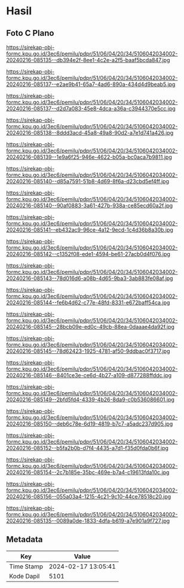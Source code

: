 # Hasil

## Foto C Plano

https://sirekap-obj-formc.kpu.go.id/3ec6/pemilu/pdpr/51/06/04/20/34/5106042034002-20240216-085135--db394e2f-8ee1-4c2e-a2f5-baaf5bcda847.jpg

https://sirekap-obj-formc.kpu.go.id/3ec6/pemilu/pdpr/51/06/04/20/34/5106042034002-20240216-085137--e2ae9b41-65a7-4ad6-890a-434d4d9beab5.jpg

https://sirekap-obj-formc.kpu.go.id/3ec6/pemilu/pdpr/51/06/04/20/34/5106042034002-20240216-085137--d2d7a083-45e8-4dca-a36a-c3944370e5cc.jpg

https://sirekap-obj-formc.kpu.go.id/3ec6/pemilu/pdpr/51/06/04/20/34/5106042034002-20240216-085138--8ddd3acd-45a8-49a8-90d2-a7e1d741a426.jpg

https://sirekap-obj-formc.kpu.go.id/3ec6/pemilu/pdpr/51/06/04/20/34/5106042034002-20240216-085139--1e9a6f25-946e-4622-b05a-bc0aca7b9811.jpg

https://sirekap-obj-formc.kpu.go.id/3ec6/pemilu/pdpr/51/06/04/20/34/5106042034002-20240216-085140--d85a7591-51b8-4d69-8f6a-d23cbd5ef4ff.jpg

https://sirekap-obj-formc.kpu.go.id/3ec6/pemilu/pdpr/51/06/04/20/34/5106042034002-20240216-085140--90af0883-3a61-427b-938a-ce85ecd60a2f.jpg

https://sirekap-obj-formc.kpu.go.id/3ec6/pemilu/pdpr/51/06/04/20/34/5106042034002-20240216-085141--eb432ac9-96ce-4a12-9ecd-1c4d36b8a30b.jpg

https://sirekap-obj-formc.kpu.go.id/3ec6/pemilu/pdpr/51/06/04/20/34/5106042034002-20240216-085142--c1352f08-ede1-4594-be61-27acb0d4f076.jpg

https://sirekap-obj-formc.kpu.go.id/3ec6/pemilu/pdpr/51/06/04/20/34/5106042034002-20240216-085143--78d016d6-a08b-4d65-9ba3-3ab883fe08af.jpg

https://sirekap-obj-formc.kpu.go.id/3ec6/pemilu/pdpr/51/06/04/20/34/5106042034002-20240216-085144--fe6b4d62-c77e-48fd-8331-e672baff54ca.jpg

https://sirekap-obj-formc.kpu.go.id/3ec6/pemilu/pdpr/51/06/04/20/34/5106042034002-20240216-085145--28bcb09e-ed0c-49cb-88ea-0daaae4da92f.jpg

https://sirekap-obj-formc.kpu.go.id/3ec6/pemilu/pdpr/51/06/04/20/34/5106042034002-20240216-085145--78d62423-1925-4781-af50-9ddbac0f3717.jpg

https://sirekap-obj-formc.kpu.go.id/3ec6/pemilu/pdpr/51/06/04/20/34/5106042034002-20240216-085146--8401ce3e-ce6d-4b27-a109-d877288ffddc.jpg

https://sirekap-obj-formc.kpu.go.id/3ec6/pemilu/pdpr/51/06/04/20/34/5106042034002-20240216-085149--2bfd5fd4-4339-4b26-8da9-c0b536086601.jpg

https://sirekap-obj-formc.kpu.go.id/3ec6/pemilu/pdpr/51/06/04/20/34/5106042034002-20240216-085150--deb6c78e-6d19-4819-b7c7-a5adc237d905.jpg

https://sirekap-obj-formc.kpu.go.id/3ec6/pemilu/pdpr/51/06/04/20/34/5106042034002-20240216-085152--b5fa2b0b-d7f4-4435-a7d1-f35d0fda0b6f.jpg

https://sirekap-obj-formc.kpu.go.id/3ec6/pemilu/pdpr/51/06/04/20/34/5106042034002-20240216-085154--2c7b185e-35bc-469e-b7a4-c19613fda10c.jpg

https://sirekap-obj-formc.kpu.go.id/3ec6/pemilu/pdpr/51/06/04/20/34/5106042034002-20240216-085156--055a03a4-1215-4c21-9c10-44ce78518c20.jpg

https://sirekap-obj-formc.kpu.go.id/3ec6/pemilu/pdpr/51/06/04/20/34/5106042034002-20240216-085135--0089a0de-1833-4dfa-b619-a7e901a9f727.jpg


## Metadata

| Key        | Value               |
| ---------- | ------------------- |
| Time Stamp | 2024-02-17 13:05:41 |
| Kode Dapil | 5101                |



